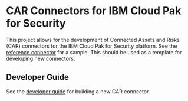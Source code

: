 # CAR Connectors for IBM Cloud Pak for Security

This project allows for the development of Connected Assets and Risks (CAR) connectors for the IBM Cloud Pak for Security platform. See the [reference connector](connectors/reference_connector) for a sample. This should be used as a template for developing new connectors. 

## Developer Guide

See the [developer guide](guide-build-connectors.md) for building a new CAR connector.
